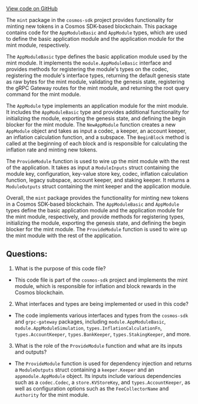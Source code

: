 [View code on GitHub](https://github.com/cosmos/cosmos-sdk.git/x/mint/module.go)

The `mint` package in the `cosmos-sdk` project provides functionality for minting new tokens in a Cosmos SDK-based blockchain. This package contains code for the `AppModuleBasic` and `AppModule` types, which are used to define the basic application module and the application module for the mint module, respectively.

The `AppModuleBasic` type defines the basic application module used by the mint module. It implements the `module.AppModuleBasic` interface and provides methods for registering the module's types on the codec, registering the module's interface types, returning the default genesis state as raw bytes for the mint module, validating the genesis state, registering the gRPC Gateway routes for the mint module, and returning the root query command for the mint module.

The `AppModule` type implements an application module for the mint module. It includes the `AppModuleBasic` type and provides additional functionality for initializing the module, exporting the genesis state, and defining the begin blocker for the mint module. The `NewAppModule` function creates a new `AppModule` object and takes as input a codec, a keeper, an account keeper, an inflation calculation function, and a subspace. The `BeginBlock` method is called at the beginning of each block and is responsible for calculating the inflation rate and minting new tokens.

The `ProvideModule` function is used to wire up the mint module with the rest of the application. It takes as input a `ModuleInputs` struct containing the module key, configuration, key-value store key, codec, inflation calculation function, legacy subspace, account keeper, and staking keeper. It returns a `ModuleOutputs` struct containing the mint keeper and the application module.

Overall, the `mint` package provides the functionality for minting new tokens in a Cosmos SDK-based blockchain. The `AppModuleBasic` and `AppModule` types define the basic application module and the application module for the mint module, respectively, and provide methods for registering types, initializing the module, exporting the genesis state, and defining the begin blocker for the mint module. The `ProvideModule` function is used to wire up the mint module with the rest of the application.
## Questions: 
 1. What is the purpose of this code file?
- This code file is part of the `cosmos-sdk` project and implements the mint module, which is responsible for inflation and block rewards in the Cosmos blockchain.

2. What interfaces and types are being implemented or used in this code?
- The code implements various interfaces and types from the `cosmos-sdk` and `grpc-gateway` packages, including `module.AppModuleBasic`, `module.AppModuleSimulation`, `types.InflationCalculationFn`, `types.AccountKeeper`, `types.BankKeeper`, `types.StakingKeeper`, and more.

3. What is the role of the `ProvideModule` function and what are its inputs and outputs?
- The `ProvideModule` function is used for dependency injection and returns a `ModuleOutputs` struct containing a `keeper.Keeper` and an `appmodule.AppModule` object. Its inputs include various dependencies such as a `codec.Codec`, a `store.KVStoreKey`, and `types.AccountKeeper`, as well as configuration options such as the `FeeCollectorName` and `Authority` for the mint module.